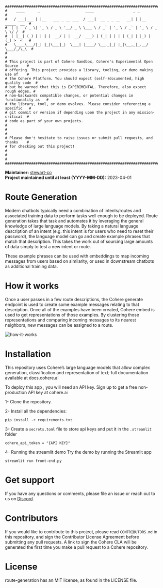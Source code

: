 
```
################################################################################
#    ____      _                     ____                  _ _                 #
#   / ___|___ | |__   ___ _ __ ___  / ___|  __ _ _ __   __| | |__   _____  __  #
#  | |   / _ \| '_ \ / _ \ '__/ _ \ \___ \ / _` | '_ \ / _` | '_ \ / _ \ \/ /  #
#  | |__| (_) | | | |  __/ | |  __/  ___) | (_| | | | | (_| | |_) | (_) >  <   #
#   \____\___/|_| |_|\___|_|  \___| |____/ \__,_|_| |_|\__,_|_.__/ \___/_/\_\  #
#                                                                              #
# This project is part of Cohere Sandbox, Cohere's Experimental Open Source    #
# offering. This project provides a library, tooling, or demo making use of    #
# the Cohere Platform. You should expect (self-)documented, high quality code  #
# but be warned that this is EXPERIMENTAL. Therefore, also expect rough edges, #
# non-backwards compatible changes, or potential changes in functionality as   #
# the library, tool, or demo evolves. Please consider referencing a specific   #
# git commit or version if depending upon the project in any mission-critical  #
# code as part of your own projects.                                           #
#                                                                              #
# Please don't hesitate to raise issues or submit pull requests, and thanks    #
# for checking out this project!                                               #
#                                                                              #
################################################################################
```

**Maintainer:** [stewart-co](https://github.com/stewart-co) \
**Project maintained until at least (YYYY-MM-DD):** 2023-04-01

# Route Generation
Modern chatbots typically need a combination of intents/routes and associated training data to perform tasks well enough to be deployed. Route generation takes that task and automates it by leveraging the general knowledge of large language models. By taking a natural language description of an intent (e.g. this intent is for users who need to reset their password), the language model can go and create example phrases that match that description. This takes the work out of sourcing large amounts of data simply to test a new intent or route.

These example phrases can be used with embeddings to map incoming messages from users based on similarity, or used in downstream chatbots as additional training data.

# How it works
Once a user passes in a few route descriptions, the Cohere generate endpoint is used to create some example messages relating to that description. Once all of the examples have been created, Cohere embed is used to get representations of those examples. By clustering those representations and comparing incoming messages to its nearest neighbors, new messages can be assigned to a route.

![how-it-works](https://user-images.githubusercontent.com/108292383/199025318-dc3a7f3b-bb6f-4cb4-ba9a-c1b247fee43b.png)

# Installation
This repository uses Cohere’s large language models that allow complex generation, classification and representation of text; full documentation available at docs.cohere.ai

To deploy this app <yourself>, you will need an API key.  Sign up to get a free non-production API key at cohere.ai

1- Clone the repository.

2- Install all the dependencies:

```pip install -r requirements.txt```

3- Create a `secrets.toml` file to store api keys and put it in the `.streamlit` folder
```
cohere_api_token = "{API KEY}"
```

4- Running the streamlit demo
Try the demo by running the Streamlit app

```streamlit run front-end.py```

# Get support
If you have any questions or comments, please file an issue or reach out to us on [Discord](https://discord.gg/co-mmunity).

# Contributors
If you would like to contribute to this project, please read `CONTRIBUTORS.md`
in this repository, and sign the Contributor License Agreement before submitting
any pull requests. A link to sign the Cohere CLA will be generated the first time 
you make a pull request to a Cohere repository.

# License
route-generation has an MIT license, as found in the LICENSE file.
